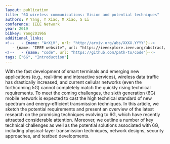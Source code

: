 ```yaml
---
layout: publication
title: "6G wireless communications: Vision and potential techniques"
authors: P Yang, Y Xiao, M Xiao, S Li
conference: IEEE Network
year: 2019
bibkey: Yang20196G
additional_links:
<!--   - {name: "ArXiV", url: "http://arxiv.org/abs/XXXX.YYYY"}-->
   - {name: "IEEE website", url: "https://ieeexplore.ieee.org/abstract/document/8782879"}
<!--   - {name: "code", url: "https://github.com/path-to/code"}-->
tags: ["6G", "Introduction"]
---
```

With the fast development of smart terminals and emerging new applications (e.g., real-time and interactive services), wireless data traffic has drastically increased, and current cellular networks (even the forthcoming 5G) cannot completely match the quickly rising technical requirements. To meet the coming challenges, the sixth generation (6G) mobile network is expected to cast the high technical standard of new spectrum and energy-efficient transmission techniques. In this article, we sketch the potential requirements and present an overview of the latest research on the promising techniques evolving to 6G, which have recently attracted considerable attention. Moreover, we outline a number of key technical challenges as well as the potential solutions associated with 6G, including physical-layer transmission techniques, network designs, security approaches, and testbed developments.